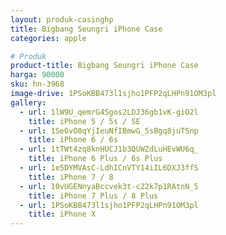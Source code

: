 ```yaml
---
layout: produk-casinghp
title: Bigbang Seungri iPhone Case
categories: apple

# Produk
product-title: Bigbang Seungri iPhone Case
harga: 90000
sku: hn-3968
image-drive: 1PSoKBB473l1sjho1PFP2qLHPn91OM3pl
gallery:
  - url: 1lW9U_qemrG4Sgos2LDJ36gb1vK-giO2l
    title: iPhone 5 / 5s / SE
  - url: 1SeGvO0qYjIeuNfIBmwG_5sBgq8juTSnp
    title: iPhone 6 / 6s
  - url: 1tTWt4zq8knHUCJ1b3QUWZdLuHEvWU6q_
    title: iPhone 6 Plus / 6s Plus
  - url: 1e5DYMVAsC-LdhICnVTY14iIL6DXJ3ffS
    title: iPhone 7 / 8
  - url: 10vUGENnyaBccvek3t-c22k7p1RAtnN_5
    title: iPhone 7 Plus / 8 Plus
  - url: 1PSoKBB473l1sjho1PFP2qLHPn91OM3pl
    title: iPhone X
---
```


